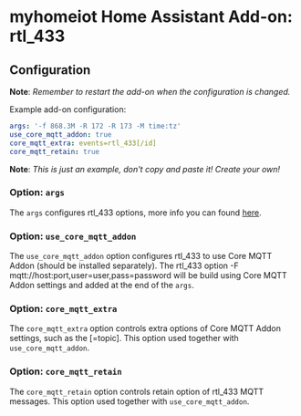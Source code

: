 # myhomeiot Home Assistant Add-on: rtl_433

## Configuration

**Note**: _Remember to restart the add-on when the configuration is changed._

Example add-on configuration:

```yaml
args: '-f 868.3M -R 172 -R 173 -M time:tz'
use_core_mqtt_addon: true
core_mqtt_extra: events=rtl_433[/id]
core_mqtt_retain: true
```

**Note**: _This is just an example, don't copy and paste it! Create your own!_

### Option: `args`

The `args` configures rtl_433 options, more info you can found [here](https://github.com/merbanan/rtl_433#running).

### Option: `use_core_mqtt_addon`

The `use_core_mqtt_addon` option configures rtl_433 to use Core MQTT Addon (should be installed separately).
The rtl_433 option -F mqtt://host:port,user=user,pass=password will be build using
Core MQTT Addon settings and added at the end of the `args`.

### Option: `core_mqtt_extra`

The `core_mqtt_extra` option controls extra options of Core MQTT Addon settings, such as the <format>[=topic].
This option used together with `use_core_mqtt_addon`.

### Option: `core_mqtt_retain`

The `core_mqtt_retain` option controls retain option of rtl_433 MQTT messages.
This option used together with `use_core_mqtt_addon`.
